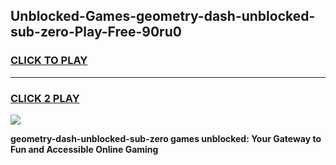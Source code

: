 
## Unblocked-Games-geometry-dash-unblocked-sub-zero-Play-Free-90ru0
<h3>
<a href="https://premium76.site?title=geometry-dash-unblocked-sub-zero&ref=21A">CLICK TO PLAY</a></h3>
<hr>

<h3>
<a href="https://premium76.site?title=geometry-dash-unblocked-sub-zero&ref=21A">CLICK 2 PLAY</a>
  
</h3>

<a href="https://premium76.site?title=geometry-dash-unblocked-sub-zero&ref=21A"><img src="https://clearcache.store/games.png"></a>


**geometry-dash-unblocked-sub-zero games unblocked: Your Gateway to Fun and Accessible Online Gaming**
